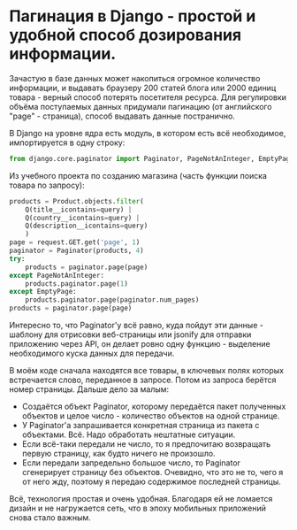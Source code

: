# Пагинация в Django - простой и удобной способ дозирования информации.

Зачастую в базе данных может накопиться огромное количество информации, и выдавать браузеру 200 статей блога или 2000 единиц товара - верный способ потерять посетителя ресурса. Для регулировки объёма поступаемых данных придумали пагинацию (от английского "page" - страница), способ выдавать данные постранично.

В Django на уровне ядра есть модуль, в котором есть всё необходимое, импортируется в одну строку:
```Python
from django.core.paginator import Paginator, PageNotAnInteger, EmptyPage
```

Из учебного проекта по созданию магазина (часть функции поиска товара по запросу):
```Python
products = Product.objects.filter(
	Q(title__icontains=query) |
	Q(country__icontains=query) |
	Q(description__icontains=query)
	)
page = request.GET.get('page', 1)
paginator = Paginator(products, 4)
try:
	products = paginator.page(page)
except PageNotAnInteger:
	products.paginator.page(1)
except EmptyPage:
	products.paginator.page(paginator.num_pages)
products = paginator.page(page)
```

Интересно то, что Paginator'у всё равно, куда пойдут эти данные - шаблону для отрисовки веб-страницы или jsonify для отправки приложению через API, он делает ровно одну функцию - выделение необходимого куска данных для передачи.

В моём коде сначала находятся все товары, в ключевых полях которых встречается слово, переданное в запросе. Потом из запроса берётся номер страницы. Дальше дело за малым:
- Создаётся объект Paginator, которому передаётся пакет полученных объектов и целое число - количество объектов на одной странице.
- У Paginator'а запрашивается конкретная страница из пакета с объектами. Всё. Надо обработать нештатные ситуации.
- Если всё-таки передали не число, то я предпочитаю возвращать первую страницу, как будто ничего не произошло.
- Если передали запредельно большое число, то Paginator сгенерирует страницу без объектов. Очевидно, что это не то, чего я от него жду, поэтому я передаю содержимое последней страницы.

Всё, технология простая и очень удобная. Благодаря ей не ломается дизайн и не нагружается сеть, что в эпоху мобильных приложений снова стало важным.